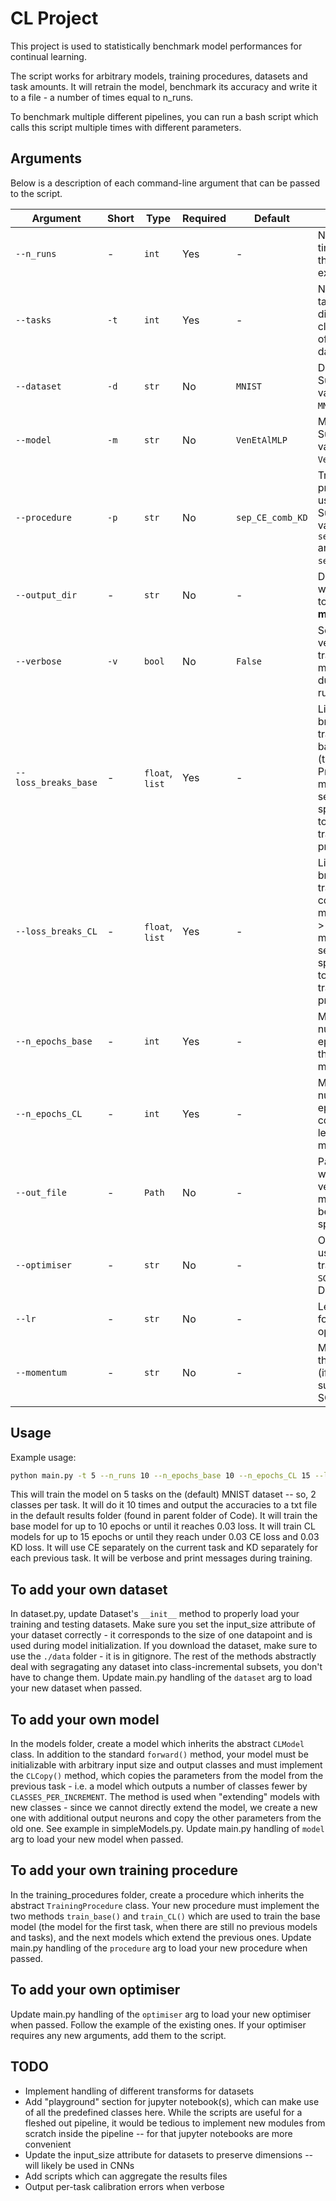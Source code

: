 # CL Project

This project is used to statistically benchmark model performances for continual learning.

The script works for arbitrary models, training procedures, datasets and task amounts. It will retrain the model, benchmark its accuracy and write it to a file - a number of times equal to n_runs.

To benchmark multiple different pipelines, you can run a bash script which calls this script multiple times with different parameters.

## Arguments

Below is a description of each command-line argument that can be passed to the script.

| Argument | Short | Type | Required | Default | Description |
|----------|-------|------|----------|---------|-------------|
| `--n_runs` | - | `int` | Yes | - | Number of times to run the experiment. |
| `--tasks` | `-t` | `int` | Yes | - | Number of tasks -- must divide the total class numbere of your chosen dataset. |
| `--dataset` | `-d` | `str` | No | `MNIST` | Dataset to use. Supported values are `MNIST`. |
| `--model` | `-m` | `str` | No | `VenEtAlMLP` | Model to use. Supported values are `VenEtAlMLP`. |
| `--procedure` | `-p` | `str` | No | `sep_CE_comb_KD` | Training procedure to use. Supported values are `sep_CE_comb_KD` and `sep_CE_sep_KD`. |
| `--output_dir` | - | `str` | No | - | Directory to write results to. **Directory must exist!** |
| `--verbose` | `-v` | `bool` | No | `False` | Set to `True` for verbose training messages during each run. |
| `--loss_breaks_base` | - | `float`, `list` | Yes | - | List of loss breaks for training the base model (task 0). Provide multiple values separated by spaces. Adapt to chosen training procedure. |
| `--loss_breaks_CL` | - | `float`, `list` | Yes | - | List of loss breaks for training continual models (tasks > 0). Provide multiple values separated by spaces. Adapt to chosen training procedure. |
| `--n_epochs_base` | - | `int` | Yes | - | Maximum number of epochs to train the base model. |
| `--n_epochs_CL` | - | `int` | Yes | - | Maximum number of epochs to train continual learning (CL) models. |
| `--out_file` | - | `Path` | No | - | Path to a file where all verbose messages will be saved if specified. |
| `--optimiser` | - | `str` | No | - | Optimizer to use during training (e.g., `SGD`, `Adam`). Default is `SGD`. |
| `--lr` | - | `str` | No | - | Learning rate for the optimizer. |
| `--momentum` | - | `str` | No | - | Momentum for the optimizer (if applicable, such as with SGD). |

## Usage

Example usage:

```bash
python main.py -t 5 --n_runs 10 --n_epochs_base 10 --n_epochs_CL 15 --loss_breaks_base 0.03 --loss_breaks_CL 0.03 0.03 --dataset MNIST --procedure sep_ce_sep_kd --verbose
```

This will train the model on 5 tasks on the (default) MNIST dataset -- so, 2 classes per task. It will do it 10 times and output the accuracies to a txt file in the default results folder (found in parent folder of Code). It will train the base model for up to 10 epochs or until it reaches 0.03 loss. It will train CL models for up to 15 epochs or until they reach under 0.03 CE loss and 0.03 KD loss. It will use CE separately on the current task and KD separately for each previous task. It will be verbose and print messages during training.

## To add your own dataset

In dataset.py, update Dataset's `__init__` method to properly load your training and testing datasets. Make sure you set the input_size attribute of your dataset correctly - it corresponds to the size of one datapoint and is used during model initialization. If you download the dataset, make sure to use the `./data` folder - it is in gitignore.
The rest of the methods abstractly deal with segragating any dataset into class-incremental subsets, you don't have to change them.
Update main.py handling of the `dataset` arg to load your new dataset when passed.

## To add your own model

In the models folder, create a model which inherits the abstract `CLModel` class. In addition to the standard `forward()` method, your model must be initializable with arbitrary input size and output classes and must implement the `CLCopy()` method, which copies the parameters from the model from the previous task - i.e. a model which outputs a number of classes fewer by `CLASSES_PER_INCREMENT`.  The method is used when "extending" models with new classes - since we cannot directly extend the model, we create a new one with additional output neurons and copy the other parameters from the old one. See example in simpleModels.py.
Update main.py handling of `model` arg to load your new model when passed.

## To add your own training procedure

In the training_procedures folder, create a procedure which inherits the abstract `TrainingProcedure` class. Your new procedure must implement the two methods `train_base()` and `train_CL()` which are used to train the base model (the model for the first task, when there are still no previous models and tasks), and the next models which extend the previous ones.
Update main.py handling of the `procedure` arg to load your new procedure when passed.

## To add your own optimiser

Update main.py handling of the `optimiser` arg to load your new optimiser when passed. Follow the example of the existing ones. If your optimiser requires any new arguments, add them to the script.

## TODO

- Implement handling of different transforms for datasets
- Add "playground" section for jupyter notebook(s), which can make use of all the predefined classes here. While the scripts are useful for a fleshed out pipeline, it would be tedious to implement new modules from scratch inside the pipeline -- for that jupyter notebooks are more convenient
- Update the input_size attribute for datasets to preserve dimensions -- will likely be used in CNNs
- Add scripts which can aggregate the results files
- Output per-task calibration errors when verbose